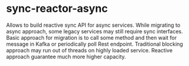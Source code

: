 # sync-reactor-async
Allows to build reactive sync API for async services. While migrating to async approach, some legacy services may still require sync interfaces. Basic approach for migration is to call some method and then wait for message in Kafka or periodically poll Rest endpoint. Traditional blocking approach may run out of threads on highly loaded service. Reactive approach guarantee much more higher capacity.


